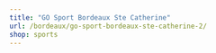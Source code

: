 ```yaml
---
title: "GO Sport Bordeaux Ste Catherine"
url: /bordeaux/go-sport-bordeaux-ste-catherine-2/
shop: sports
---
```

